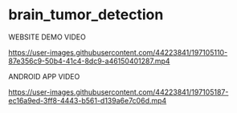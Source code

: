 # brain_tumor_detection


WEBSITE DEMO VIDEO



https://user-images.githubusercontent.com/44223841/197105110-87e356c9-50b4-41c4-8dc9-a46150401287.mp4











ANDROID APP VIDEO

https://user-images.githubusercontent.com/44223841/197105187-ec16a9ed-3ff8-4443-b561-d139a6e7c06d.mp4



